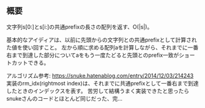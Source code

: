 ## 概要
文字列s[0:]とs[i:]の共通prefixの長さの配列を返す、O(|s|)。

基本的なアイディアは、以前に先頭からの文字列との共通prefixとして計算された値を使い回すこと。
左から順に求める配列aを計算しながら、それまでに一番右まで到達した部分についてaをもう一度たどると先頭とのprefix一致がショートカットできる。

アルゴリズム参考: https://snuke.hatenablog.com/entry/2014/12/03/214243
<br/>
実装のrm_idx(rightmost index)は、それまでに共通prefixとして一番右まで到達したときのインデックスを表す。
苦労して結構うまく実装できたと思ったらsnukeさんのコードとほとんど同じだった、完…
